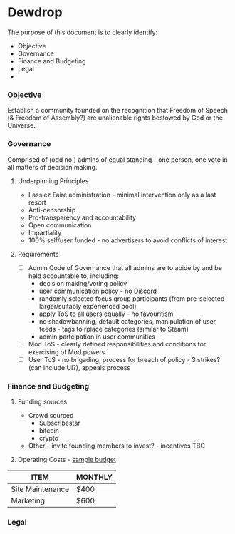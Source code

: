 # Dewdrop

The purpose of this document is to clearly identify:

* Objective
* Governance
* Finance and Budgeting
* Legal
* 

### Objective
Establish a community founded on the recognition that Freedom of Speech (& Freedom of Assembly?) are unalienable rights bestowed by God or the Universe.

### Governance
Comprised of (odd no.) admins of equal standing - one person, one vote in all matters of decision making.

1. Underpinning Principles
   * Lassiez Faire administration - minimal intervention only as a last resort
   * Anti-censorship
   * Pro-transparency and accountability
   * Open communication
   * Impartiality
   * 100% self/user funded - no advertisers to avoid conflicts of interest

2. Requirements
   - [ ] Admin Code of Governance that all admins are to abide by and be held accountable to, including:
     * decision making/voting policy
     * user communication policy - no Discord
     * randomly selected focus group participants (from pre-selected larger/suitably experienced pool)
     * apply ToS to all users equally - no favouritism
     * no shadowbanning, default categories, manipulation of user feeds - tags to rplace categories (similar to Steam)
     * admin partcipation in user communities
   - [ ] Mod ToS - clearly defined responsibilities and conditions for exercising of Mod powers
   - [ ] User ToS - no brigading, process for breach of policy - 3 strikes? (can include UI?), appeals process

### Finance and Budgeting

1. Funding sources
   * Crowd sourced
     * Subscribestar
     * bitcoin
     * crypto
   * Other - invite founding members to invest? - incentives TBC
   
2. Operating Costs - [sample budget](https://github.com/ruqqus/ruqqus/blob/master/docs/contribute/design.md)

| ITEM     |    MONTHLY    |
| ------------- | ------------- |
| Site Maintenance  |  $400  |
| Marketing  | $600  |

### Legal


